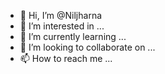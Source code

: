 - 👋 Hi, I’m @Niljharna
- 👀 I’m interested in ...
- 🌱 I’m currently learning ...
- 💞️ I’m looking to collaborate on ...
- 📫 How to reach me ...

<!---
Niljharna/Niljharna is a ✨ special ✨ repository because its `README.md` (this file) appears on your GitHub profile.
You can click the Preview link to take a look at your changes.
--->
